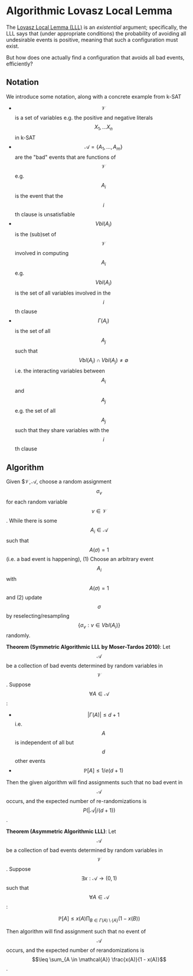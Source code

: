 # Algorithmic Lovasz Local Lemma

The [Lovasz Local Lemma (LLL)](lovasz_local_lemma.md) is an _existential_ argument; specifically,
the LLL says that (under appropriate conditions) the probability of avoiding all undesirable events
is positive, meaning that such a configuration must exist.

But how does one actually find a configuration that avoids all bad events, efficiently?

## Notation

We introduce some notation, along with a concrete example from k-SAT

- $$\mathcal{V}$$ is a set of variables e.g. the positive and negative literals $$X_1, ... X_n$$ in k-SAT
- $$\mathcal{A} = \{ A_1, ..., A_m \}$$ are the "bad" events that are functions of $$\mathcal{V}$$
  e.g. $$A_i$$ is the event that the $$i$$th clause is unsatisfiable
- $$Vbl(A_i)$$ is the (sub)set of $$\mathcal{V}$$ involved in computing $$A_i$$ e.g. $$Vbl(A_i)$$
  is the set of all variables involved in the $$i$$th clause
- $$\Gamma(A_i)$$ is the set of all $$A_j$$ such that $$Vbl(A_i) \cap Vbl(A_j) \neq \emptyset$$
  i.e. the interacting variables between $$A_i$$ and $$A_j$$ e.g. the set of all $$A_j$$ such that
  they share variables with the $$i$$th clause

## Algorithm

Given $$\mathcal{V}, \mathcal{A}$, choose a random assignment $$\sigma_v$$ for each random variable
$$v \in \mathcal{V}$$. While there is some $$A_i \in \mathcal{A}$$ such that $$A(\sigma) = 1$$ (i.e.
 a bad event is happening), (1) Choose an arbitrary event $$A_i$$ with $$A(\sigma) = 1$$ and (2)
update $$\sigma$$ by reselecting/resampling $$\{\sigma_v : v \in Vbl(A_i) \}$$ randomly.

**Theorem (Symmetric Algorithmic LLL by Moser-Tardos 2010)**: Let $$\mathcal{A}$$ be a collection of bad events
determined by random variables in $$\mathcal{V}$$. Suppose $$\forall A \in \mathcal{A}$$:

- $$|\Gamma(A) | \leq d + 1$$ i.e. $$A$$ is independent of all but $$d$$ other events
- $$\mathbb{P}[A] \leq 1 / e (d+1)$$

Then the given algorithm will find assignments such that no bad event in $$\mathcal{A}$$ occurs,
and the expected number of re-randomizations is $$P(|\mathcal{A}| / (d+1))$$.

**Theorem (Asymmetric Algorithmic LLL)**: Let $$\mathcal{A}$$ be a collection of bad events
determined by random variables in $$\mathcal{V}$$. Suppose $$\exists x: \mathcal{A} \rightarrow (0, 1)$$
such that $$\forall A \in \mathcal{A}$$:

$$\mathbb{P}[A] \leq x(A) \prod_{B \in \Gamma(A) \setminus \{A \}} (1 - x(B))$$

Then algorithm will find assignment such that no event of $$\mathcal{A}$$ occurs, and the expected
number of rerandomizations is $$\leq \sum_{A \in \mathcal{A}} \frac{x(A)}{1 - x(A)}$$.

